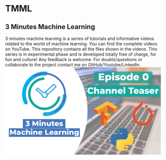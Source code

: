 # TMML
## 3 Minutes Machine Learning
3 minutes machine learning is a series of tutorials and informative videos related to the world of machine learning. You can find the complete videos on YouTube. This repository contains all the files shown in the videos. This series is in experimental phase and is developed totally free of charge, for fun and culture! Any feedback is welcome. For doubts/questions or collaborate to the project contact me on GitHub/Youtube/LinkedIn.
![thumb](yt_thumb_1.png)
